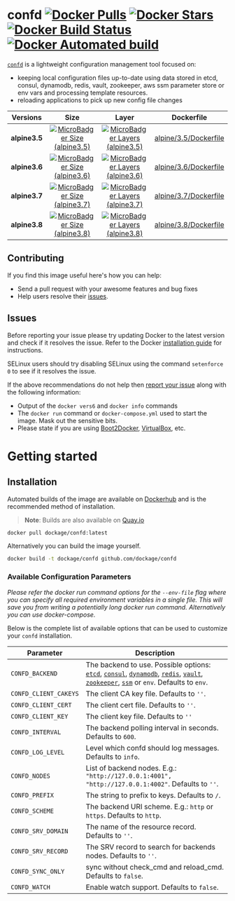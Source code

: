 # confd [![Docker Pulls](https://img.shields.io/docker/pulls/dockage/confd.svg)](https://hub.docker.com/r/dockage/confd/) [![Docker Stars](https://img.shields.io/docker/stars/dockage/confd.svg?style=flat)](https://hub.docker.com/r/dockage/confd/) [![Docker Build Status](https://img.shields.io/docker/build/dockage/confd.svg)](https://hub.docker.com/r/dockage/confd/) [![Docker Automated build](https://img.shields.io/docker/automated/dockage/confd.svg)](https://hub.docker.com/r/dockage/confd/)

[`confd`](http://confd.io) is a lightweight configuration management tool focused on:

* keeping local configuration files up-to-date using data stored in etcd, consul, dynamodb, redis, vault, zookeeper, aws ssm parameter store or env vars and processing template resources.
* reloading applications to pick up new config file changes


|Versions|Size|Layer|Dockerfile|
|:-----:|:---:|:---:|:--------:|
|**alpine3.5**|[![MicroBadger Size (alpine3.5)](https://img.shields.io/microbadger/image-size/dockage/confd/alpine3.5.svg)](https://microbadger.com/images/dockage/confd:alpine3.5)|[![MicroBadger Layers (alpine3.5)](https://img.shields.io/microbadger/layers/dockage/confd/alpine3.5.svg)](https://microbadger.com/images/dockage/confd:alpine3.5)|[alpine/3.5/Dockerfile](https://github.com/dockage/alpine/blob/master/alpine/3.5/Dockerfile)|
|**alpine3.6**|[![MicroBadger Size (alpine3.6)](https://img.shields.io/microbadger/image-size/dockage/confd/alpine3.6.svg)](https://microbadger.com/images/dockage/confd:alpine3.6)|[![MicroBadger Layers (alpine3.6)](https://img.shields.io/microbadger/layers/dockage/confd/alpine3.6.svg)](https://microbadger.com/images/dockage/confd:alpine3.6)|[alpine/3.6/Dockerfile](https://github.com/dockage/alpine/blob/master/alpine/3.6/Dockerfile)|
|**alpine3.7**|[![MicroBadger Size (alpine3.7)](https://img.shields.io/microbadger/image-size/dockage/confd/alpine3.7.svg)](https://microbadger.com/images/dockage/confd:alpine3.7)|[![MicroBadger Layers (alpine3.7)](https://img.shields.io/microbadger/layers/dockage/confd/alpine3.7.svg)](https://microbadger.com/images/dockage/confd:alpine3.7)|[alpine/3.7/Dockerfile](https://github.com/dockage/alpine/blob/master/alpine/3.7/Dockerfile)|
|**alpine3.8**|[![MicroBadger Size (alpine3.8)](https://img.shields.io/microbadger/image-size/dockage/confd/alpine3.8.svg)](https://microbadger.com/images/dockage/confd:alpine3.8)|[![MicroBadger Layers (alpine3.8)](https://img.shields.io/microbadger/layers/dockage/confd/alpine3.8.svg)](https://microbadger.com/images/dockage/confd:alpine3.8)|[alpine/3.8/Dockerfile](https://github.com/dockage/alpine/blob/master/alpine/3.8/Dockerfile)|


## Contributing

If you find this image useful here's how you can help:

- Send a pull request with your awesome features and bug fixes
- Help users resolve their [issues](../../issues?q=is%3Aopen+is%3Aissue).

## Issues

Before reporting your issue please try updating Docker to the latest version and check if it resolves the issue. Refer to the Docker [installation guide](https://docs.docker.com/installation) for instructions.

SELinux users should try disabling SELinux using the command `setenforce 0` to see if it resolves the issue.

If the above recommendations do not help then [report your issue](../../issues/new) along with the following information:

- Output of the `docker vers6` and `docker info` commands
- The `docker run` command or `docker-compose.yml` used to start the image. Mask out the sensitive bits.
- Please state if you are using [Boot2Docker](http://www.boot2docker.io), [VirtualBox](https://www.virtualbox.org), etc.

# Getting started

## Installation

Automated builds of the image are available on [Dockerhub](https://hub.docker.com/r/dockage/confd) and is the recommended method of installation.

> **Note**: Builds are also available on [Quay.io](https://quay.io/repository/dockage/confd)

```bash
docker pull dockage/confd:latest
```
    
Alternatively you can build the image yourself.

```bash
docker build -t dockage/confd github.com/dockage/confd
```

### Available Configuration Parameters

*Please refer the docker run command options for the `--env-file` flag where you can specify all required environment variables in a single file. This will save you from writing a potentially long docker run command. Alternatively you can use docker-compose.*

Below is the complete list of available options that can be used to customize your `confd` installation.


| Parameter | Description |
|-----------|-------------|
| `CONFD_BACKEND` | The backend to use. Possible options: [`etcd`](https://github.com/coreos/etcd), [`consul`](http://consul.io), [`dynamodb`](http://aws.amazon.com/dynamodb), [`redis`](http://redis.io), [`vault`](https://vaultproject.io), [`zookeeper`](https://zookeeper.apache.org), [`ssm`](https://aws.amazon.com/ec2/systems-manager) or `env`. Defaults to `env`. |
| `CONFD_CLIENT_CAKEYS` | The client CA key file. Defaults to `''`. |
| `CONFD_CLIENT_CERT` | The client cert file. Defaults to `''`. |
| `CONFD_CLIENT_KEY` | The client key file. Defaults to `''` |
| `CONFD_INTERVAL` | The backend polling interval in seconds. Defaults to `600`. |
| `CONFD_LOG_LEVEL` | Level which confd should log messages. Defaults to `info`. |
| `CONFD_NODES` | List of backend nodes. E.g.: `"http://127.0.0.1:4001", "http://127.0.0.1:4002"`. Defaults to `''`. |
| `CONFD_PREFIX` | The string to prefix to keys. Defaults to `/`. |
| `CONFD_SCHEME` | The backend URI scheme. E.g.: `http` or `https`. Defaults to `http`. |
| `CONFD_SRV_DOMAIN` | The name of the resource record. Defaults to `''`. |
| `CONFD_SRV_RECORD` | The SRV record to search for backends nodes. Defaults to `''`. |
| `CONFD_SYNC_ONLY` | sync without check_cmd and reload_cmd. Defaults to `false`. |
| `CONFD_WATCH` | Enable watch support. Defaults to `false`. |

